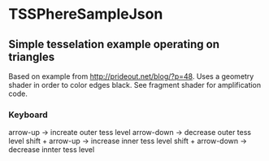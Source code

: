 # TSSPhereSampleJson
## Simple tesselation example operating on triangles
Based on example from http://prideout.net/blog/?p=48.
Uses a geometry shader in order to color edges black.
See fragment shader for amplification code.
### Keyboard
arrow-up -> increate outer tess level
arrow-down -> decrease outer tess level
shift + arrow-up -> increase inner tess level
shift + arrow-down -> decrease innter tess level
